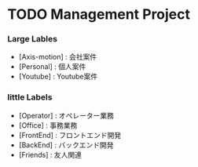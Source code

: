 # TODO Management Project


### Large Lables
- [Axis-motion] : 会社案件
- [Personal]    : 個人案件
- [Youtube]     : Youtube案件


### little Labels

- [Operator]    : オペレーター業務
- [Office]      : 事務業務
- [FrontEnd]    : フロントエンド開発
- [BackEnd]     : バックエンド開発
- [Friends]     : 友人関連

